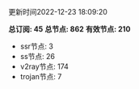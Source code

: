 更新时间2022-12-23 18:09:20

**总订阅: 45**
**总节点: 862**
**有效节点: 210**
- ssr节点: 3
- ss节点: 26
- v2ray节点: 174
- trojan节点: 7
